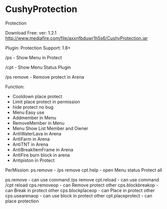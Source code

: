 # CushyProtection
Protection


Download Free:
ver: 1.2.1
http://www.mediafire.com/file/axxnfbduwr1h5s6/CushyProtection.jar


Plugin: Protection
Support: 1.8+

/ps - Show Menu in Protect

/cpt - Show Menu Status Plugin

/ps remove - Remove protect in Arena

Function:
- Cooldown place protect
- Limit place protect in permission
- hide protect no bug
- Menu Easy use
- Addmember in Menu
- RemoveMember in Menu
- Menu Show List Member and Owner
- AntiWaterLava in Arena
- AntiFarm in Arena
- AntiTNT in Arena
- AntiBreakItemFrame in Arena
- AntiFire burn block in arena
- Antipiston in Protect


PerMission:
ps.remove - /ps remove 
cpt.help - open Menu status Protect all

ps.remove   -   can use command /ps remove
cpt.reload   -  can use command /cpt reload
cps.removeop  -  can Remove protect other
cps.blockbreakop   -   can Break in protect other
cps.blockplaceop   -   can Place in protect other
cps.usearenaop   -   can use block in protect other
cpt.placeprotect   -   can place protection
